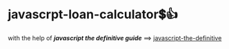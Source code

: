 # javascrpt-loan-calculator:heavy_dollar_sign::+1:                                                                                                                                                                                                                                                                                                                    
with the help of **_javascript the definitive guide_** ==>
<a href="https://www.oreilly.com/library/view/javascript-the-definitive/0596101996/">javascript-the-definitive</a>
 
